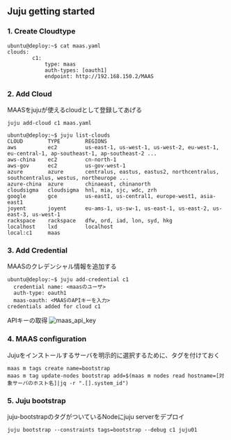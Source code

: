 Juju getting started
---

### 1. Create Cloudtype

```
ubuntu@deploy:~$ cat maas.yaml
clouds:
        c1:
            type: maas
            auth-types: [oauth1]
            endpoint: http://192.168.150.2/MAAS

```

### 2. Add Cloud

MAASをjujuが使えるcloudとして登録してあげる
```
juju add-cloud c1 maas.yaml

ubuntu@deploy:~$ juju list-clouds
CLOUD        TYPE        REGIONS
aws          ec2         us-east-1, us-west-1, us-west-2, eu-west-1, eu-central-1, ap-southeast-1, ap-southeast-2 ...
aws-china    ec2         cn-north-1
aws-gov      ec2         us-gov-west-1
azure        azure       centralus, eastus, eastus2, northcentralus, southcentralus, westus, northeurope ...
azure-china  azure       chinaeast, chinanorth
cloudsigma   cloudsigma  hnl, mia, sjc, wdc, zrh
google       gce         us-east1, us-central1, europe-west1, asia-east1
joyent       joyent      eu-ams-1, us-sw-1, us-east-1, us-east-2, us-east-3, us-west-1
rackspace    rackspace   dfw, ord, iad, lon, syd, hkg
localhost    lxd         localhost
local:c1     maas
```

### 3. Add Credential

MAASのクレデンシャル情報を追加する
```
ubuntu@deploy:~$ juju add-credential c1
  credential name: <maasのユーザ>
  auth-type: oauth1
  maas-oauth: <MAASのAPIキーを入力>
credentials added for cloud c1
```

APIキーの取得
![maas_api_key](https://raw.githubusercontent.com/konono/equlipse/images/maas-api-key.PNG)

### 4. MAAS configuration

Jujuをインストールするサーバを明示的に選択するために、タグを付けておく
```
maas m tags create name=bootstrap
maas m tag update-nodes bootstrap add=$(maas m nodes read hostname=[対象サーバのホスト名]|jq -r ".[].system_id") 
```

### 5. Juju bootstrap

juju-bootstrapのタグがついているNodeにjuju serverをデプロイ
```
juju bootstrap --constraints tags=bootstrap --debug c1 juju01
```

